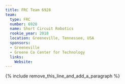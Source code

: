 ```yaml
---
title: FRC Team 6928
team:
  type: FRC
  number: 6928
  name: Short Circuit Robotics
  rookie_year: 2018
  location: Greeneville, Tennessee, USA
  sponsors:
  - Greeneville
  - Greene Co Center for Technology
  links:
    Website:
---
```


{% include remove_this_line_and_add_a_paragraph %}